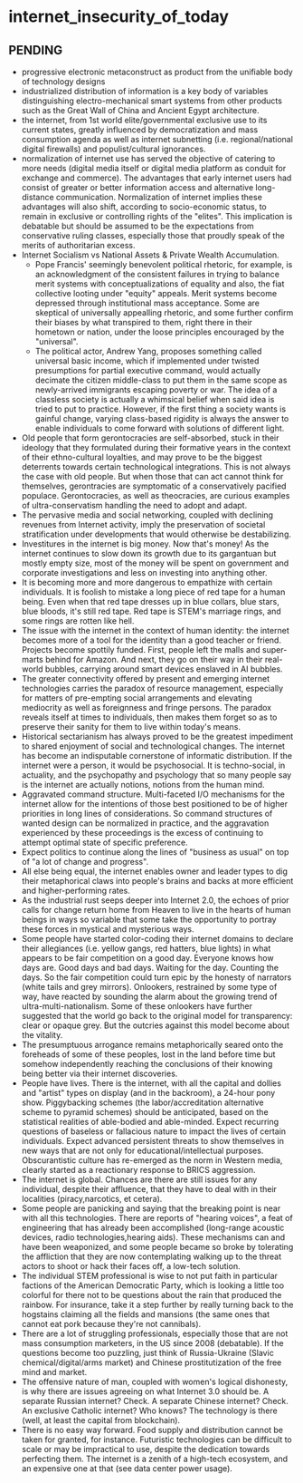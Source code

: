 # internet_insecurity_of_today
## PENDING

- progressive electronic metaconstruct as product from the unifiable body of
  technology designs 
- industrialized distribution of information is a key body of variables
  distinguishing electro-mechanical smart systems from other products
  such as the Great Wall of China and Ancient Egypt architecture.
- the internet, from 1st world elite/governmental exclusive use to
  its current states, greatly influenced by democratization and mass
  consumption agenda as well as internet subnetting (i.e. regional/national
  digital firewalls) and populist/cultural ignorances.
- normalization of internet use has served the objective of catering
  to more needs (digital media itself or digital media platform as conduit
  for exchange and commerce). The advantages that early internet users had
  consist of greater or better information access and alternative long-distance
  communication. Normalization of internet implies these advantages will also shift,
  according to socio-economic status, to remain in exclusive or controlling rights of the
  "elites". This implication is debatable but should be assumed to be the expectations
  from conservative ruling classes, especially those that proudly speak of the merits
  of authoritarian excess.
- Internet Socialism vs National Assets & Private Wealth Accumulation.
    - Pope Francis' seemingly benevolent political rhetoric, for example, is an
      acknowledgment of the consistent failures in trying to balance merit systems with
      conceptualizations of equality and also, the fiat collective looting under
      "equity" appeals. Merit systems become depressed through institutional mass
      acceptance. Some are skeptical of universally appealling rhetoric, and some
      further confirm their biases by what transpired to them, right there in their hometown
      or nation, under the loose principles encouraged by the "universal".
    - The political actor, Andrew Yang, proposes something called universal basic income,
      which if implemented under twisted presumptions for partial executive command, would
      actually decimate the citizen middle-class to put them in the same scope as
      newly-arrived immigrants escaping poverty or war. The idea of a classless society
      is actually a whimsical belief when said idea is tried to put to practice. However,
      if the first thing a society wants is gainful change, varying class-based rigidity
      is always the answer to enable individuals to come forward with solutions of different
      light. 
- Old people that form gerontocracies are self-absorbed, stuck in their ideology that
  they formulated during their formative years in the context of their ethno-cultural
  loyalties, and may prove to be the biggest deterrents towards certain technological
  integrations. This is not always the case with old people. But when those that can act
  cannot think for themselves, gerontracies are symptomatic of a conservatively pacified
  populace. Gerontocracies, as well as theocracies, are curious examples of ultra-conservatism
  handling the need to adopt and adapt. 
- The pervasive media and social networking, coupled with declining revenues from Internet
  activity, imply the preservation of societal stratification under developments that would
  otherwise be destabilizing.
- Investitures in the internet is big money. Now that's money! As the internet continues to slow down
  its growth due to its gargantuan but mostly empty size, most of the money will be spent on government
  and corporate investigations and less on investing into anything other.
- It is becoming more and more dangerous to empathize with certain individuals. It is foolish to
  mistake a long piece of red tape for a human being. Even when that red tape dresses up in blue collars,
  blue stars, blue bloods, it's still red tape. Red tape is STEM's marriage rings, and some rings are
  rotten like hell.
- The issue with the internet in the context of human identity: the internet becomes more of a tool for the
  identity than a good teacher or friend. Projects become spottily funded. First, people left the malls and
  super-marts behind for Amazon. And next, they go on their way in their real-world bubbles, carrying around
  smart devices enslaved in AI bubbles. 
- The greater connectivity offered by present and emerging internet technologies carries the paradox of
  resource management, especially for matters of pre-empting social arrangements and elevating mediocrity
  as well as foreignness and fringe persons. The paradox reveals itself at times to individuals, then makes
  them forget so as to preserve their sanity for them to live within today's means.
- Historical sectarianism has always proved to be the greatest impediment to shared enjoyment of social
  and technological changes. The internet has become an indisputable cornerstone of informatic distribution.
  If the internet were a person, it would be psychosocial. It is techno-social, in actuality, and the psychopathy
  and psychology that so many people say is the internet are actually notions, notions from the human mind.
- Aggravated command structure. Multi-faceted I/O mechanisms for the internet allow for the intentions of those
  best positioned to be of higher priorities in long lines of considerations. So command structures of wanted design
  can be normalized in practice, and the aggravation experienced by these proceedings is the excess of continuing to
  attempt optimal state of specific preference.
- Expect politics to continue along the lines of "business as usual" on top of "a lot of change and progress".
- All else being equal, the internet enables owner and leader types to dig their metaphorical claws into people's
  brains and backs at more efficient and higher-performing rates.
- As the industrial rust seeps deeper into Internet 2.0, the echoes of prior calls for change return home from Heaven to live
  in the hearts of human beings in ways so variable that some take the opportunity to portray these forces in mystical and
  mysterious ways.  
- Some people have started color-coding their internet domains to declare their allegiances (i.e. yellow gangs, red hatters, blue
  lights) in what appears to be fair competition on a good day. Everyone knows how days are. Good days and bad days. Waiting for the day.
  Counting the days. So the fair competition could turn epic by the honesty of narrators (white tails and grey mirrors). Onlookers,
  restrained by some type of way, have reacted by sounding the alarm about the growing trend of ultra-multi-nationalism. Some of these
  onlookers have further suggested that the world go back to the original model for transparency: clear or opaque grey. But the outcries
  against this model become about the vitality. 
- The presumptuous arrogance remains metaphorically seared onto the foreheads of some of these peoples, lost in the land before time but
  somehow independently reaching the conclusions of their knowing being better via their internet discoveries.
- People have lives. There is the internet, with all the capital and dollies and "artist" types on display (and in the backroom),
  a 24-hour pony show. Piggybacking schemes (the labor/accreditation alternative scheme to pyramid schemes) should be anticipated,
  based on the statistical realities of able-bodied and able-minded. Expect recurring questions of baseless or fallacious nature to impact
  the lives of certain individuals. Expect advanced persistent threats to show themselves in new ways that are not only for
  educational/intellectual purposes. Obscurantistic culture has re-emerged as the norm in Western media, clearly started as a reactionary
  response to BRICS aggression. 
- The internet is global. Chances are there are still issues for any individual, despite their affluence, that they have to deal with in
  their localities (piracy,narcotics, et cetera).
- Some people are panicking and saying that the breaking point is near with all this technologies. There are reports of "hearing voices", a
  feat of engineering that has already been accomplished (long-range acoustic devices, radio technologies,hearing aids). These mechanisms
  can and have been weaponized, and some people became so broke by tolerating the affliction that they are now contemplating walking up
  to the threat actors to shoot or hack their faces off, a low-tech solution.
- The individual STEM professional is wise to not put faith in particular factions of the American Democratic Party, which is looking a
  little too colorful for there not to be questions about the rain that produced the rainbow. For insurance, take it
  a step further by really turning back to the hogstains claiming all the fields and mansions (the same ones that cannot eat
  pork because they're not cannibals).
- There are a lot of struggling professionals, especially those that are not mass consumption marketers, in the US since
  2008 (debatable). If the questions become too puzzling, just think of Russia-Ukraine (Slavic chemical/digital/arms market) and Chinese
  prostitutization of the free mind and market.
- The offensive nature of man, coupled with women's logical dishonesty, is why there are issues agreeing on what Internet 3.0 should be. A separate
  Russian internet? Check. A separate Chinese internet? Check. An exclusive Catholic internet? Who knows? The technology is there (well, at least the
  capital from blockchain).
- There is no easy way forward. Food supply and distribution cannot be taken for granted, for instance. Futuristic technologies can be difficult to scale
  or may be impractical to use, despite the dedication towards perfecting them. The internet is a zenith of a high-tech ecosystem, and an expensive one
  at that (see data center power usage). 
